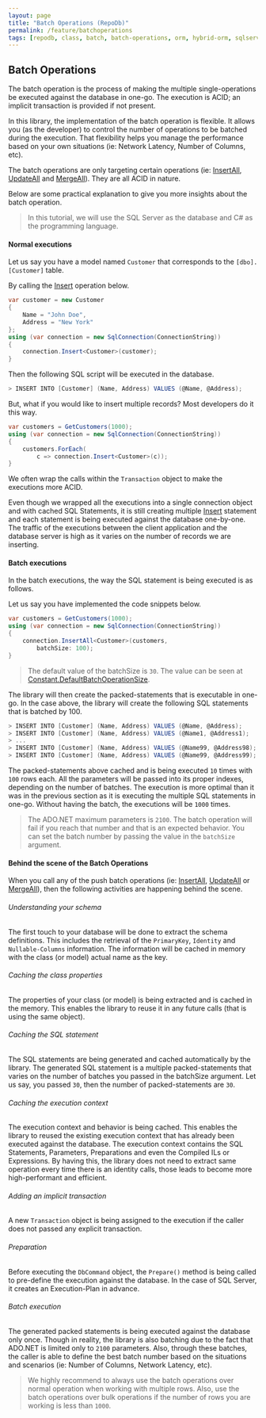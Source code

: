 ```yaml
---
layout: page
title: "Batch Operations (RepoDb)"
permalink: /feature/batchoperations
tags: [repodb, class, batch, batch-operations, orm, hybrid-orm, sqlserver, sqlite, mysql, postgresql]
---
```


## Batch Operations

The batch operation is the process of making the multiple single-operations be executed against the database in one-go. The execution is ACID; an implicit transaction is provided if not present.

In this library, the implementation of the batch operation is flexible. It allows you (as the developer) to control the number of operations to be batched during the execution. That flexibility helps you manage the performance based on your own situations (ie: Network Latency, Number of Columns, etc).

The batch operations are only targeting certain operations (ie: [InsertAll](/operation/insertall), [UpdateAll](/operation/updateall) and [MergeAll](/operation/mergeall)). They are all ACID in nature.

Below are some practical explanation to give you more insights about the batch operation.

> In this tutorial, we will use the SQL Server as the database and C# as the programming language.

#### Normal executions

Let us say you have a model named `Customer` that corresponds to the `[dbo].[Customer]` table.

By calling the [Insert](/operation/insert) operation below.

```csharp
var customer = new Customer
{
    Name = "John Doe",
    Address = "New York"
};
using (var connection = new SqlConnection(ConnectionString))
{
    connection.Insert<Customer>(customer);
}
```

Then the following SQL script will be executed in the database.

```csharp
> INSERT INTO [Customer] (Name, Address) VALUES (@Name, @Address);
```

But, what if you would like to insert multiple records? Most developers do it this way.

```csharp
var customers = GetCustomers(1000);
using (var connection = new SqlConnection(ConnectionString))
{
    customers.ForEach(
        c => connection.Insert<Customer>(c));
}
```

We often wrap the calls within the `Transaction` object to make the executions more ACID.

Even though we wrapped all the executions into a single connection object and with cached SQL Statements, it is still creating multiple [Insert](/operation/insert) statement and each statement is being executed against the database one-by-one. The traffic of the executions between the client application and the database server is high as it varies on the number of records we are inserting.

#### Batch executions

In the batch executions, the way the SQL statement is being executed is as follows.

Let us say you have implemented the code snippets below.

```csharp
var customers = GetCustomers(1000);
using (var connection = new SqlConnection(ConnectionString))
{
    connection.InsertAll<Customer>(customers,
        batchSize: 100);
}
```

> The default value of the batchSize is `30`. The value can be seen at [Constant.DefaultBatchOperationSize](/class/constant).

The library will then create the packed-statements that is executable in one-go. In the case above, the library will create the following SQL statements that is batched by 100.

```csharp
> INSERT INTO [Customer] (Name, Address) VALUES (@Name, @Address);
> INSERT INTO [Customer] (Name, Address) VALUES (@Name1, @Address1);
> ...
> INSERT INTO [Customer] (Name, Address) VALUES (@Name99, @Address98);
> INSERT INTO [Customer] (Name, Address) VALUES (@Name99, @Address99);
```

The packed-statements above cached and is being executed `10` times with `100` rows each. All the parameters will be passed into its proper indexes, depending on the number of batches. The execution is more optimal than it was in the previous section as it is executing the multiple SQL statements in one-go. Without having the batch, the executions will be `1000` times.

> The ADO.NET maximum parameters is `2100`. The batch operation will fail if you reach that number and that is an expected behavior. You can set the batch number by passing the value in the `batchSize` argument.

#### Behind the scene of the Batch Operations

When you call any of the push batch operations (ie: [InsertAll](/operation/insertall), [UpdateAll](/operation/updateall) or [MergeAll](/operation/mergeall)), then the following activities are happening behind the scene.

###### Understanding your schema

The first touch to your database will be done to extract the schema definitions. This includes the retrieval of the `PrimaryKey`, `Identity` and `Nullable-Columns` information. The information will be cached in memory with the class (or model) actual name as the key.

###### Caching the class properties

The properties of your class (or model) is being extracted and is cached in the memory. This enables the library to reuse it in any future calls (that is using the same object).

###### Caching the SQL statement

The SQL statements are being generated and cached automatically by the library. The generated SQL statement is a multiple packed-statements that varies on the number of batches you passed in the batchSize argument. Let us say, you passed `30`, then the number of packed-statements are `30`.

###### Caching the execution context

The execution context and behavior is being cached. This enables the library to reused the existing execution context that has already been executed against the database. The execution context contains the SQL Statements, Parameters, Preparations and even the Compiled ILs or Expressions. By having this, the library does not need to extract same operation every time there is an identity calls, those leads to become more high-performant and efficient.

###### Adding an implicit transaction

A new `Transaction` object is being assigned to the execution if the caller does not passed any explicit transaction.

###### Preparation

Before executing the `DbCommand` object, the `Prepare()` method is being called to pre-define the execution against the database. In the case of SQL Server, it creates an Execution-Plan in advance.

###### Batch execution

The generated packed statements is being executed against the database only once. Though in reality, the library is also batching due to the fact that ADO.NET is limited only to `2100` parameters. Also, through these batches, the caller is able to define the best batch number based on the situations and scenarios (ie: Number of Columns, Network Latency, etc).

> We highly recommend to always use the batch operations over normal operation when working with multiple rows. Also, use the batch operations over bulk operations if the number of rows you are working is less than `1000`.